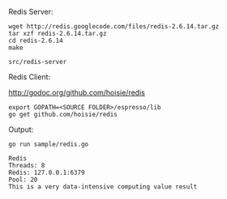Redis Server:

	wget http://redis.googlecode.com/files/redis-2.6.14.tar.gz
	tar xzf redis-2.6.14.tar.gz
	cd redis-2.6.14
	make
	
	src/redis-server

Redis Client:

http://godoc.org/github.com/hoisie/redis

	export GOPATH=<SOURCE FOLDER>/espresso/lib
	go get github.com/hoisie/redis

Output:

	go run sample/redis.go
	
	Redis
	Threads: 8
	Redis: 127.0.0.1:6379
	Pool: 20
	This is a very data-intensive computing value result
